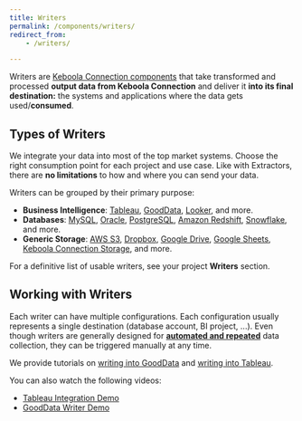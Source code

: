```yaml
---
title: Writers
permalink: /components/writers/
redirect_from:
    - /writers/

---
```


Writers are [Keboola Connection components](/overview/) that take transformed and processed **output data from Keboola Connection**
and deliver it **into its final destination:** the systems and applications where the data gets used/**consumed**.

## Types of Writers
We integrate your data into most of the top market systems.
Choose the right consumption point for each project and use case. Like with Extractors,
there are **no limitations** to how and where you can send your data.

Writers can be grouped by their primary purpose:

- **Business Intelligence**: [Tableau](/components/writers/bi-tools/tableau/), [GoodData](/components/writers/bi-tools/gooddata/), [Looker](/components/writers/bi-tools/looker/), and more.
- **Databases**: [MySQL](/components/writers/database/mysql/), [Oracle](/components/writers/database/oracle/), [PostgreSQL](/components/writers/database/postgresql/), [Amazon Redshift](/components/writers/database/redshift/), [Snowflake](/components/writers/database/snowflake/), and more.
- **Generic Storage**: [AWS S3](/components/writers/storage/aws-s3/), [Dropbox](/components/writers/storage/dropbox/), [Google Drive](/components/writers/storage/google-drive/),
[Google Sheets](/components/writers/storage/google-sheets/), [Keboola Connection Storage](/components/writers/storage/storage-api/), and more.

For a definitive list of usable writers, see your project **Writers** section.

## Working with Writers
Each writer can have multiple configurations. Each configuration usually represents a single destination (database account, BI project, ...).
Even though writers are generally designed for [**automated and repeated**](/orchestrator/) data collection,
they can be triggered manually at any time.

We provide tutorials on [writing into GoodData](/tutorial/write/gooddata/) and [writing into Tableau](/tutorial/write/).

You can also watch the following videos:

- [Tableau Integration Demo](https://www.youtube.com/watch?v=FS1nndJ0vyQ)
- [GoodData Writer Demo](https://www.youtube.com/watch?v=h46t0_nOtyI)
